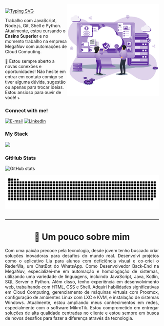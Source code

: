 <img align="right" alt="" height="300px" src="./cloud.png">

[![Typing SVG](https://readme-typing-svg.demolab.com?font=Fira+Code&weight=600&size=25&pause=1000&color=BB00B4&random=false&width=435&height=40&lines=Ol%C3%A1%2C+eu+me+chamo+Isac+Gondim!+%F0%9F%91%BE%F0%9F%93%9A%F0%9F%92%99)](https://git.io/typing-svg)



<p align="left"> Trabalho com JavaScript, Node.js, Git, Shell e Python. <br> Atualmente, estou cursando o <strong>Ensino Superior</strong> e no momento trabalho na empresa MegaNuv com automações de Cloud Computing. </p>
<p align="left">💌 Estou sempre aberto a novas conexões e oportunidades! Não hesite em entrar em contato comigo se tiver alguma dúvida, sugestão ou apenas para trocar ideias. Estou ansioso para ouvir de você! ⤵️</p>

<h3 align="left">Connect with me!</h3>

[![E-mail](https://img.shields.io/badge/-Email-000?style=for-the-badge&logo=microsoft-outlook&logoColor=FF00F6&color:FFF)](mailto:isacnilson4@gmail.com)
[![LinkedIn](https://img.shields.io/badge/-LinkedIn-000?style=for-the-badge&logo=linkedin&logoColor=FF00F6&color:FFF)](https://www.linkedin.com/in/isac-gondim-07a836227/)

<h3 align="left">My Stack</h3>

<div align="left">
 <img src="https://skillicons.dev/icons?i=react,nextjs,bash,java,ts,js,debian,py" /> 
</div>


<h3>GitHub Stats</h3>

![GitHub stats](https://github-readme-streak-stats.herokuapp.com/?user=GomdimApps&theme=dark&hide_border=false)
<br>


<picture>
  <source media="(prefers-color-scheme: dark)" srcset="https://raw.githubusercontent.com/GomdimApps/GomdimApps/output/github-contribution-grid-snake-dark.svg">
  <source media="(prefers-color-scheme: light)" srcset="https://raw.githubusercontent.com/GomdimApps/GomdimApps/output/github-contribution-grid-snake.svg">
  <img alt="github contribution grid snake animation" src="https://raw.githubusercontent.com/GomdimApps/GomdimApps/output/github-contribution-grid-snake.svg">
</picture>
<br><br>

---

<div align="center">
  <h1><b>📍 Um pouco sobre mim</b></h3>
</div>

<p style="text-align: justify;">
  Com uma paixão precoce pela tecnologia, desde jovem tenho buscado criar soluções inovadoras para desafios do mundo real. Desenvolvi projetos como o aplicativo Lia para alunos com deficiência visual e co-criei o RederWa, um ChatBot do WhatsApp. Como Desenvolvedor Back-End na MegaNuv, especializei-me em automação e homologação de sistemas, utilizando uma variedade de linguagens, incluindo JavaScript, Java, Kotlin, SQL Server e Python. Além disso, tenho experiência em desenvolvimento web, trabalhando com HTML, CSS e Shell. Adquiri habilidades significativas em Cloud Computing, gerenciamento de máquinas virtuais com Proxmox, configuração de ambientes Linux com LXC e KVM, e instalação de sistemas Windows. Atualmente, estou ampliando meus conhecimentos em redes, especialmente com o software MikroTik. Estou comprometido em entregar soluções de alta qualidade centradas no cliente e estou sempre em busca de novos desafios para fazer a diferença através da tecnologia.
</p>
